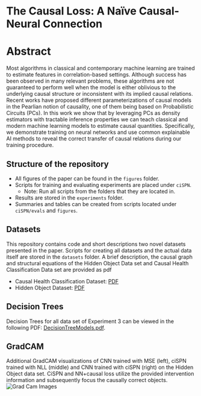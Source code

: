 # The Causal Loss: A Naïve Causal-Neural Connection

# Abstract

Most algorithms in classical and contemporary machine learning are trained to estimate features in correlation-based settings. Although success has been observed in many relevant problems, these algorithms are not guaranteed to perform well when the model is either oblivious to the underlying causal structure or inconsistent with its implied causal relations. Recent works have proposed different parameterizations of causal models in the Pearlian notion of causality, one of them being based on Probabilistic Circuits (PCs). In this work we show that by leveraging PCs as density estimators with tractable inference properties we can teach classical and modern machine learning models to estimate causal quantities. Specifically, we demonstrate training on neural networks and use common explainable AI methods to reveal the correct transfer of causal relations during our training procedure.

## Structure of the repository

* All figures of the paper can be found in the `figures` folder.
* Scripts for training and evaluating experiments are placed under `ciSPN`.
  * Note: Run all scripts from the folders that they are located in.
* Results are stored in the `experiments` folder.
* Summaries and tables can be created from scripts located under `ciSPN/evals` and `figures`.


## Datasets

This repository contains code and short descriptions two novel datasets presented in the paper. Scripts for creating all datasets and the actual data itself are stored in the `datasets` folder. A brief description, the causal graph and structural equations of the Hidden Object Data set and Causal Health Classification Data set are provided as pdf
* Causal Health Classification Dataset: [PDF](./docs/CausalHealthClassification.pdf)
* Hidden Object Dataset: [PDF](./docs/HiddenObjectDataset.pdf)

## Decision Trees

Decision Trees for all data set of Experiment 3 can be viewed in the following PDF: [DecisionTreeModels.pdf](./docs/DecisionTreeModels.pdf).

## GradCAM

Additional GradCAM visualizations of CNN trained with MSE (left), ciSPN trained with NLL (middle) and CNN trained with ciSPN (right) on the Hidden Object data set. CiSPN and NN+causal loss utilize the provided intervention information and subsequently focus the causally correct objects.
![Grad Cam Images](./figures/gradCAMAppendix/figure_appendix_gradCAMCausalImg.jpg "Grad CAM Images of models trained on the Hidden Object Dataset.")

